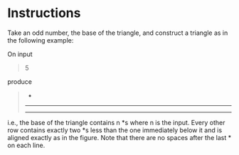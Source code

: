 # Instructions

Take an odd number, the base of the triangle, and construct a triangle as in the following example:

On input

>5

produce

>  *
>
> ***
>
>*****

i.e., the base of the triangle contains n *s where n is the input. Every other row contains exactly two *s less than the one immediately below it and is aligned exactly as in the figure. Note that there are no spaces after the last * on each line.
